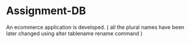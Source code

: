 # Assignment-DB

An ecommerce application is developed.
( all the plural names have been later changed using alter tablename rename command )
